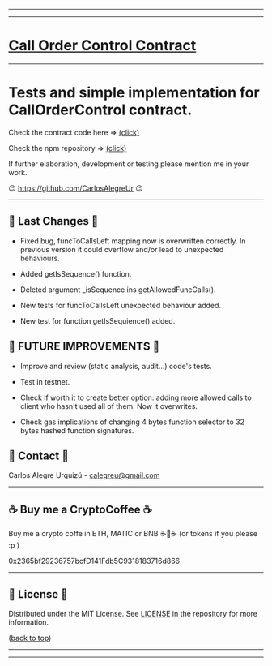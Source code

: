 <hr/>
<hr/>

<a name="readme-top"></a>

# [Call Order Control Contract](https://github.com/CarlosAlegreUr/CallOrderControl-SmartContract-DesignPattern)

<hr/>

# Tests and simple implementation for CallOrderControl contract.

Check the contract code here => [(click)](https://github.com/CarlosAlegreUr/CallOrderControl-SmartContract-DesignPattern)

Check the npm repository => [(click)](https://www.npmjs.com/package/input-control-contract)

If further elaboration, development or testing please mention me in your work.

😉 https://github.com/CarlosAlegreUr 😉

<hr/>

## 📰 Last Changes 📰

- Fixed bug, funcToCallsLeft mapping now is overwritten correctly. In previous version it could overflow and/or lead to unexpected behaviours.

- Added getIsSequence() function.
- Deleted argument \_isSequence ins getAllowedFuncCalls().
- New tests for funcToCallsLeft unexpected behaviour added.
- New test for function getIsSequience() added.

## 🎉 FUTURE IMPROVEMENTS 🎉

- Improve and review (static analysis, audit...) code's tests.

- Test in testnet.
- Check if worth it to create better option: adding more allowed calls to client who hasn't used all of them. Now it overwrites.
- Check gas implications of changing 4 bytes function selector to 32 bytes hashed function signatures.

## 📨 Contact 📨

Carlos Alegre Urquizú - calegreu@gmail.com

<hr/>

## ☕ Buy me a CryptoCoffee ☕

Buy me a crypto coffe in ETH, MATIC or BNB ☕🧐☕
(or tokens if you please :p )

0x2365bf29236757bcfD141Fdb5C9318183716d866

<hr/>

## 📜 License 📜

Distributed under the MIT License. See [LICENSE](https://github.com/CarlosAlegreUr/CallOrderControl-SmartContract-DesignPattern/blob/main/LICENSE) in the repository for more information.

([back to top](#🙀-the-problem-🙀))

<hr/>
<hr/>
